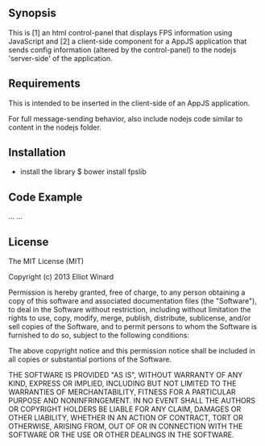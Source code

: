 ## Synopsis

This is [1] an html control-panel that displays FPS information using JavaScript and [2] a client-side component for a AppJS application that sends config information (altered by the control-panel) to the nodejs 'server-side' of the application.

## Requirements

This is intended to be inserted in the client-side of an AppJS application.

For full message-sending behavior, also include nodejs code similar to content in the nodejs folder.

## Installation

   * install the library
   $ bower install fpslib

## Code Example

   <head>
     ...
     <link rel='stylesheet' href='components/fpslib/css/main.css'></script>
   </head>
   <body>
     ...  
     <script type='text/javascript' src='components/fpslib/js/main.js'></script>
   </body>

## License

The MIT License (MIT)

Copyright (c) 2013 Elliot Winard <enw AT caveteen.com>

Permission is hereby granted, free of charge, to any person obtaining a copy
of this software and associated documentation files (the "Software"), to deal
in the Software without restriction, including without limitation the rights
to use, copy, modify, merge, publish, distribute, sublicense, and/or sell
copies of the Software, and to permit persons to whom the Software is
furnished to do so, subject to the following conditions:

The above copyright notice and this permission notice shall be included in
all copies or substantial portions of the Software.

THE SOFTWARE IS PROVIDED "AS IS", WITHOUT WARRANTY OF ANY KIND, EXPRESS OR
IMPLIED, INCLUDING BUT NOT LIMITED TO THE WARRANTIES OF MERCHANTABILITY,
FITNESS FOR A PARTICULAR PURPOSE AND NONINFRINGEMENT. IN NO EVENT SHALL THE
AUTHORS OR COPYRIGHT HOLDERS BE LIABLE FOR ANY CLAIM, DAMAGES OR OTHER
LIABILITY, WHETHER IN AN ACTION OF CONTRACT, TORT OR OTHERWISE, ARISING FROM,
OUT OF OR IN CONNECTION WITH THE SOFTWARE OR THE USE OR OTHER DEALINGS IN
THE SOFTWARE.

